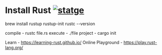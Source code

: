 # Install Rust <a href="https://circleci.com/gh/alonn24/rustlang" rel="some text">![statge](https://circleci.com/gh/alonn24/rustlang.svg?style=svg)</a>
brew install rustup
rustup-init
rustc --version

compile - rustc file.rs
execute - ./file
project - cargo init



Learn - https://learning-rust.github.io/
Online Playground - https://play.rust-lang.org/
